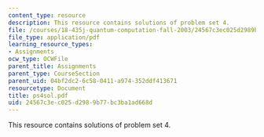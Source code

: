 ```yaml
---
content_type: resource
description: This resource contains solutions of problem set 4.
file: /courses/18-435j-quantum-computation-fall-2003/24567c3ec025d2989b77bc3ba1ad668d_ps4sol.pdf
file_type: application/pdf
learning_resource_types:
- Assignments
ocw_type: OCWFile
parent_title: Assignments
parent_type: CourseSection
parent_uid: 04bf2dc2-6c58-0411-a974-352ddf413671
resourcetype: Document
title: ps4sol.pdf
uid: 24567c3e-c025-d298-9b77-bc3ba1ad668d
---
```

This resource contains solutions of problem set 4.

